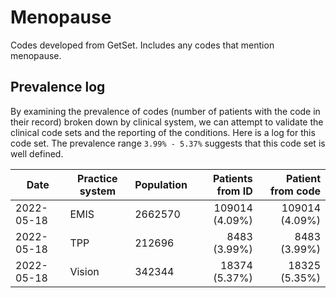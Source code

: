 # Menopause
 
Codes developed from GetSet. Includes any codes that mention menopause.

## Prevalence log

By examining the prevalence of codes (number of patients with the code in their record) broken down by clinical system, we can attempt to validate the clinical code sets and the reporting of the conditions. Here is a log for this code set. The prevalence range `3.99% - 5.37%` suggests that this code set is well defined.


| Date       | Practice system | Population | Patients from ID | Patient from code |
| ---------- | --------------- | ---------- | ---------------: | ----------------: |
| 2022-05-18 | EMIS            | 2662570    |   109014 (4.09%) |    109014 (4.09%) |
| 2022-05-18 | TPP             | 212696     |     8483 (3.99%) |      8483 (3.99%) |
| 2022-05-18 | Vision          | 342344     |    18374 (5.37%) |     18325 (5.35%) |
